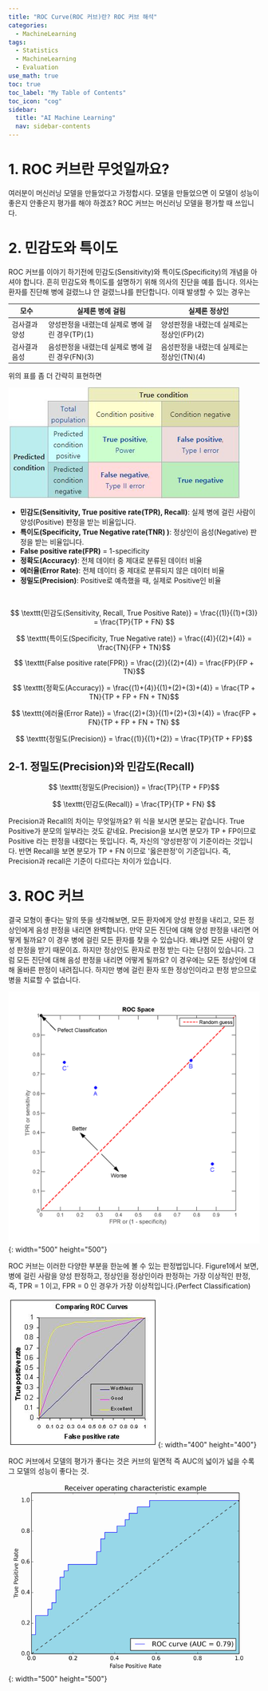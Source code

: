 ```yaml
---
title: "ROC Curve(ROC 커브)란? ROC 커브 해석" 
categories:
  - MachineLearning
tags:
  - Statistics
  - MachineLearning
  - Evaluation
use_math: true
toc: true
toc_label: "My Table of Contents"
toc_icon: "cog"
sidebar:
  title: "AI Machine Learning"
  nav: sidebar-contents
---
```


# 1. ROC 커브란 무엇일까요? 

여러분이 머신러닝 모델을 만들었다고 가정합시다. 
모델을 만들었으면 이 모델이 성능이 좋은지 안좋은지 평가를 해야 하겠죠?
ROC 커브는 머신러닝 모델을 평가할 때 쓰입니다. 
<br />

# 2. 민감도와 특이도

ROC 커브를 이야기 하기전에 민감도(Sensitivity)와 특이도(Specificity)의 개념을 아셔야 합니다. 
흔히 민감도와 특이도를 설명하기 위해 의사의 진단을 예를 듭니다.
의사는 환자를 진단해 병에 걸렸느냐 안 걸렸느냐를 판단합니다. 
이때 발생할 수 있는 경우는 

모수 | 실제론 병에 걸림 | 실제론 정상인
-----|-----------------|------------- 
검사결과 양성 | 양성판정을 내렸는데 실제로 병에 걸린 경우(TP)(1) | 양성판정을 내렸는데 실제로는 정상인(FP)(2)
검사결과 음성 | 음성판정을 내렸는데 실제로 병에 걸린 경우(FN)(3) | 음성판정을 내렸는데 실제로는 정상인(TN)(4)

위의 표를 좀 더 간략히 표현하면

![figure0](/assets/images/roc/roc00.JPG)


* **민감도(Sensitivity, True positive rate(TPR), Recall)**: 실제 병에 걸린 사람이 양성(Positive) 판정을 받는 비율입니다. 
* **특이도(Specificity, True Negative rate(TNR) )**: 정상인이 음성(Negative) 판정을 받는 비율입니다. 
* **False positive rate(FPR)** = 1-specificity
* **정확도(Accuracy)**: 전체 데이터 중 제대로 분류된 데이터 비율
* **에러율(Error Rate)**: 전체 데이터 중 제대로 분류되지 않은 데이터 비율
* **정밀도(Precision)**: Positive로 예측했을 때, 실제로 Positive인 비율

<br />

$$ \texttt{민감도(Sensitivity, Recall, True Positive Rate)} = \frac{(1)}{(1)+(3)} = \frac{TP}{TP + FN} $$ 

$$ \texttt{특이도(Specificity, True Negative rate)} = \frac{(4)}{(2)+(4)} = \frac{TN}{FP + TN}$$

$$ \texttt{False positive rate(FPR)} = \frac{(2)}{(2)+(4)} = \frac{FP}{FP + TN}$$

$$ \texttt{정확도(Accuracy)} = \frac{(1)+(4)}{(1)+(2)+(3)+(4)} = \frac{TP + TN}{TP + FP + FN + TN}$$

$$ \texttt{에러율(Error Rate)} = \frac{(2)+(3)}{(1)+(2)+(3)+(4)} = \frac{FP + FN}{TP + FP + FN + TN} $$

$$ \texttt{정밀도(Precision)} = \frac{(1)}{(1)+(2)} = \frac{TP}{TP + FP}$$


## 2-1. 정밀도(Precision)와 민감도(Recall)

$$ \texttt{정밀도(Precision)} = \frac{TP}{TP + FP}$$

$$ \texttt{민감도(Recall)} = \frac{TP}{TP + FN} $$ 

Precision과 Recall의 차이는 무엇일까요? 
위 식을 보시면 분모는 같습니다. 
True Positive가 분모의 일부라는 것도 같네요.
Precision을 보시면 분모가 TP + FP이므로 Positive 라는 판정을 내렸다는 뜻입니다. 
즉, 자신의 '양성판정'이 기준이라는 것입니다. 
반면 Recall을 보면 분모가 TP + FN 이므로 '옳은판정'이 기준입니다. 
즉, Precision과 recall은 기준이 다르다는 차이가 있습니다.

# 3. ROC 커브

결국 모형이 좋다는 말의 뜻을 생각해보면,
모든 환자에게 양성 판정을 내리고, 모든 정상인에게 음성 판정을 내리면 완벽합니다. 
만약 모든 진단에 대해 양성 판정을 내리면 어떻게 될까요?
이 경우 병에 걸린 모든 환자를 찾을 수 있습니다. 왜냐면 모든 사람이 양성 판정을 받기 때문이죠. 
하지만 정상인도 환자로 판정 받는 다는 단점이 있습니다. 
그럼 모든 진단에 대해 음성 판정을 내리면 어떻게 될까요?
이 경우에는 모든 정상인에 대해 올바른 판정이 내려집니다. 
하지만 병에 걸린 환자 또한 정상인이라고 판정 받으므로 병을 치료할 수 없습니다.

![figure1](/assets/images/roc/roc01.png){: width="500" height="500"}

ROC 커브는 이러한 다양한 부분을 한눈에 볼 수 있는 판정법입니다. 
Figure1에서 보면, 병에 걸린 사람을 양성 판정하고, 정상인을 정상인이라 판정하는 가장 이상적인 판정, 
즉, TPR = 1 이고, FPR = 0 인 경우가 가장 이상적입니다.(Perfect Classification)

![figure2](/assets/images/roc/roc02.jpg){: width="400" height="400"}

ROC 커브에서 모델의 평가가 좋다는 것은 커브의 밑면적 즉 AUC의 넓이가 넓을 수록 그 모델의 성능이 좋다는 것.

![figure3](/assets/images/roc/roc03.png){: width="500" height="500"}
